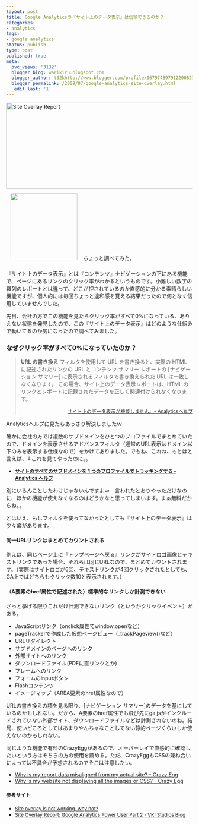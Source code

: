 ```yaml
---
layout: post
title: Google Analyticsの『サイト上のデータ表示』は信頼できるのか？
categories:
- analytics
tags:
- google analytics
status: publish
type: post
published: true
meta:
  pvc_views: '3132'
  blogger_blog: warikiru.blogspot.com
  blogger_author: t32khttp://www.blogger.com/profile/06797489791220082722noreply@blogger.com
  blogger_permalink: /2009/07/google-analytics-site-overlay.html
  _edit_last: '1'
---
```

<img class="aligncenter" src="http://lh4.ggpht.com/_1drnogi3vdg/SnFOnMi2ijI/AAAAAAAAAeQ/d0yu8Sumky0/ga.png" alt="Site Overlay Report" width="520" height="232" />
<img class="alignleft" style="margin: 12px;" src="http://lh5.ggpht.com/_1drnogi3vdg/SnAE1vt6DHI/AAAAAAAAAdo/H4H_ix2eryA/ga2.png" alt="" width="180" />
ちょっと調べてみた。

『サイト上のデータ表示』とは『コンテンツ』ナビゲーションの下にある機能で、ページにあるリンクのクリック率がわかるというものです。小難しい数字の羅列のレポートとは違って、どこが押されているのか直感的に分かる素晴らしい機能ですが、個人的には毎回ちょっと違和感を覚える結果だったので何となく信用していませんでした。

先日、会社の方でこの機能を見たらクリック率がすべて0%になっている、ありえない状態を発見したので、この『サイト上のデータ表示』はどのような仕組みで動いてるのか気になったので調べてみました。
<h3>なぜクリック率がすべて0%になっていたのか？</h3>
<blockquote><span class="Apple-style-span" style="font-weight: bold;">URL の書き換え</span>
フィルタを使用して URL を書き換ると、実際の HTML に記述されたリンクの URL とコンテンツ サマリー レポートの [ナビゲーション サマリー] に表示されるフィルタで書き換えられた URL は一致しなくなります。 この場合、サイト上のデータ表示レポートは、HTML のリンクとレポートに記録されたデータを正しく関連付けられなくなります。
<div style="text-align: right;">

<a href="http://www.google.com/support/googleanalytics/bin/answer.py?hlrm=en&amp;answer=66982"><span class="Apple-style-span" style="font-size: small;">サイト上のデータ表示が機能しません。- Analyticsヘルプ</span></a>

</div></blockquote>
Analyticsヘルプに見たらあっさり解決しましたｗ

確かに会社の方では複数のサブドメインをひとつのプロファイルでまとめていたので、ドメインを表示させるアドバンスフィルタ（通常のURL表示はドメイン以下のみを表示する仕様なので）をかけてありました。でもね、これね、もとはと言えば、↓これを見てやったのに。。
<ul>
	<li><a href="http://www.google.com/support/googleanalytics/bin/answer.py?hl=jp&amp;answer=55524"><span class="Apple-style-span" style="font-size: small;"><span class="Apple-style-span" style="font-weight: bold;">サイトのすべてのサブドメインを 1 つのプロファイルでトラッキングする - Analytics ヘルプ</span></span></a></li>
</ul>
別にいらんことしたわけじゃないんですよｗ　言われたとおりやっただけなのに、ほかの機能が使えなくなるのはどうかなと思ってしまいます。まぁ無料だからね。。

とはいえ、もしフィルタを使ってなかったとしても『サイト上のデータ表示』は少々癖があります。
<h4><span class="Apple-style-span" style="font-weight: bold;">同一URLリンクはまとめてカウントされる</span></h4>
例えば、同じページ上に『トップページへ戻る』リンクがサイトロゴ画像とテキストリンクであった場合、それらは同じURLなので、まとめてカウントされます。（実際はサイトロゴが6回、テキストリンクが4回クリックされたとしても、GA上ではどちらもクリック数10と表示されます。）
<h4><span class="Apple-style-span" style="font-weight: bold;">（A要素のhref属性で記述された）標準的なリンクしか計測できない</span></h4>
ざっと挙げる限りこれだけ計測できないリンク（というかクリックイベント）がある。
<ul>
	<li>JavaScriptリンク（onclick属性でwindow.openなど）</li>
	<li>pageTrackerで作成した仮想ページビュー（_trackPageview()など）</li>
	<li>URLリダイレクト</li>
	<li>サブドメインのページへのリンク</li>
	<li>外部サイトへのリンク</li>
	<li>ダウンロードファイル(PDFに直リンクとか)</li>
	<li>フレームへのリンク</li>
	<li>フォームのinputボタン</li>
	<li>Flashコンテンツ</li>
	<li>イメージマップ（AREA要素のhref属性なので）</li>
</ul>
URLの書き換えの項を見る限り、[ナビゲーション サマリー]のデータを基にしているのかもしれない。だから、A要素のhref属性でも飛び先にga.jsがインクルードされていない外部サイト、ダウンロードファイルなどは計測されないのね。結局、使いどころとしてはあまりやんちゃなことしてない静的ページくらいしか使えないのかもしれない。

同じような機能で有料のCrazyEggがあるので、オーバーレイで直感的に確認したいという方はそちらの方の使用を薦める。ただ、CrazyEggもCSSの兼ね合いによっては不具合が予想されるのでそこは注意したい。
<ul>
	<li><a href="http://crazyegg.com/help/Viewing_Results/Why_is_my_report_data_misaligned_from_my_actual_site/">Why is my report data misaligned from my actual site? - Crazy Egg</a></li>
	<li><a href="http://crazyegg.com/help/Viewing_Results/Why_is_my_website_not_displaying_all_the_images_or_CSS/">Why is my website not displaying all the images or CSS?  - Crazy Egg</a></li>
</ul>
<h4><span class="Apple-style-span" style="font-size: small;">参考サイト</span></h4>
<ul>
	<li><a href="http://www.analyticsexperts.com/google-analytics/site-overlay-is-not-working-why-not/"><span class="Apple-style-span" style="font-size: small;">Site overlay is not working, why not?</span></a><span class="Apple-style-span" style="font-size: small;">
</span></li>
	<li><a href="http://blog.vkistudios.com/index.cfm/2008/12/12/Google-Analytics-Power-User-Part-2--Site-Overlay-Report"><span class="Apple-style-span" style="font-size: small;">Site Overlay Report: Google Analytics Power User Part 2 - VKI Studios Blog</span></a></li>
</ul>
